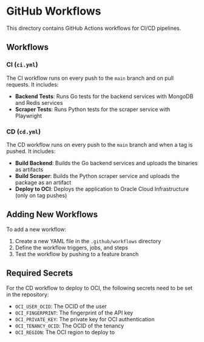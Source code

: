 # GitHub Workflows

This directory contains GitHub Actions workflows for CI/CD pipelines.

## Workflows

### CI (`ci.yml`)

The CI workflow runs on every push to the `main` branch and on pull requests. It includes:

- **Backend Tests**: Runs Go tests for the backend services with MongoDB and Redis services
- **Scraper Tests**: Runs Python tests for the scraper service with Playwright

### CD (`cd.yml`)

The CD workflow runs on every push to the `main` branch and when a tag is pushed. It includes:

- **Build Backend**: Builds the Go backend services and uploads the binaries as artifacts
- **Build Scraper**: Builds the Python scraper service and uploads the package as an artifact
- **Deploy to OCI**: Deploys the application to Oracle Cloud Infrastructure (only on tag pushes)

## Adding New Workflows

To add a new workflow:

1. Create a new YAML file in the `.github/workflows` directory
2. Define the workflow triggers, jobs, and steps
3. Test the workflow by pushing to a feature branch

## Required Secrets

For the CD workflow to deploy to OCI, the following secrets need to be set in the repository:

- `OCI_USER_OCID`: The OCID of the user
- `OCI_FINGERPRINT`: The fingerprint of the API key
- `OCI_PRIVATE_KEY`: The private key for OCI authentication
- `OCI_TENANCY_OCID`: The OCID of the tenancy
- `OCI_REGION`: The OCI region to deploy to 